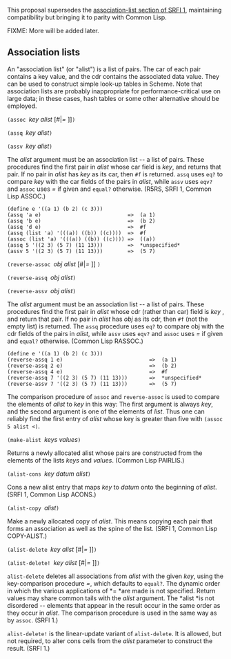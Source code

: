 This proposal supersedes the [association-list section of SRFI 1](http://srfi.schemers.org/srfi-1/srfi-1.html#AssociationLists), maintaining compatibility but bringing it to parity with Common Lisp.

FIXME: More will be added later.

## Association lists

An "association list" (or "alist") is a list of pairs. The car of each pair contains a key value, and the cdr contains the associated data value. They can be used to construct simple look-up tables in Scheme. Note that association lists are probably inappropriate for performance-critical use on large data; in these cases, hash tables or some other alternative should be employed.

`(assoc `*key alist* [#|*=* ]]`)`

`(assq `*key alist*`)`

`(assv `*key alist*`)`

The *alist* argument must be an association list -- a list of pairs. These procedures find the first pair in *alist* whose car field is *key*, and returns that pair. If no pair in *alist* has *key* as its car, then `#f` is returned. `assq` uses `eq?` to compare *key* with the car fields of the pairs in *alist*, while `assv` uses `eqv?` and `assoc` uses *=* if given and `equal?` otherwise.  (R5RS, SRFI 1, Common Lisp ASSOC.)

```
(define e '((a 1) (b 2) (c 3)))
(assq 'a e)                            =>  (a 1)
(assq 'b e)                            =>  (b 2)
(assq 'd e)                            =>  #f
(assq (list 'a) '(((a)) ((b)) ((c))))  =>  #f
(assoc (list 'a) '(((a)) ((b)) ((c)))) =>  ((a))
(assq 5 '((2 3) (5 7) (11 13)))	       =>  *unspecified*
(assv 5 '((2 3) (5 7) (11 13)))	       =>  (5 7)
```

`(reverse-assoc `*obj alist* [#|*=* ]] `)`

`(reverse-assq `*obj alist*`)`

`(reverse-assv `*obj alist*`)`

The *alist* argument must be an association list -- a list of pairs. These procedures find the first pair in *alist* whose cdr (rather than car) field is *key* , and return that pair. If no pair in *alist* has *obj* as its cdr, then `#f` (not the empty list) is returned. The `assq` procedure uses `eq?` to compare obj with the cdr fields of the pairs in *alist*, while `assv` uses `eqv?` and `assoc` uses *=* if given and `equal?` otherwise.  (Common Lisp RASSOC.)

```
(define e '((a 1) (b 2) (c 3)))
(reverse-assq 1 e)                            =>  (a 1)
(reverse-assq 2 e)                            =>  (b 2)
(reverse-assq 4 e)                            =>  #f
(reverse-assq 7 '((2 3) (5 7) (11 13)))	      =>  *unspecified*
(reverse-assv 7 '((2 3) (5 7) (11 13)))	      =>  (5 7)
```

The comparison procedure of `assoc` and `reverse-assoc` is used to compare the elements of *alist* to *key* in this way:  The first argument is always *key*, and the second argument is one of the elements of *list*. Thus one can reliably find the first entry of *alist* whose key is greater than five with `(assoc 5 alist <)`.

`(make-alist `*keys values*`)`

Returns a newly allocated alist whose pairs are constructed from the elements of the lists *keys* and *values*.  (Common Lisp PAIRLIS.)

`(alist-cons `*key datum alist*`)`

Cons a new alist entry that maps *key* to *datum* onto the beginning of *alist*.  (SRFI 1, Common Lisp ACONS.)

`(alist-copy `*alist*`)`

Make a newly allocated copy of *alist*. This means copying each pair that forms an association as well as the spine of the list.  (SRFI 1, Common Lisp COPY-ALIST.)

`(alist-delete `*key alist* [#|*=* ]]`)`

`(alist-delete! `*key alist* [#|*=* ]]`)`

`alist-delete` deletes all associations from *alist* with the given *key*, using the key-comparison procedure *=*, which defaults to `equal?`. The dynamic order in which the various applications of *= *are made is not specified.  Return values may share common tails with the *alist* argument. The *alist *is not disordered -- elements that appear in the result occur in the same order as they occur in *alist*.  The comparison procedure is used in the same way as by `assoc`. (SRFI 1.)

`alist-delete!` is the linear-update variant of `alist-delete`. It is allowed, but not required, to alter cons cells from the *alist* parameter to construct the result.  (SRFI 1.)

